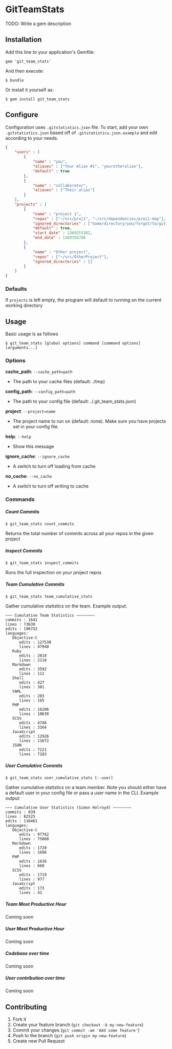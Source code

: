 # GitTeamStats

TODO: Write a gem description

## Installation

Add this line to your application's Gemfile:

    gem 'git_team_stats'

And then execute:

    $ bundle

Or install it yourself as:

    $ gem install git_team_stats


## Configure

Configuration uses ```.gitstatistics.json``` file.  To start, add your own ```.gitstatistics.json``` based off of ```.gitstatistics.json.example``` and edit according to your needs.  

```json
{
    "users" : [
        {
            "name" : "you",
            "aliases" : ["Your Alias #1", "yourotheralias"],
            "default" : true
        },
        {
            "name" : "collaborator",
            "aliases" : ["Their alias"]
        }
    ],
    "projects" : [
        {
            "name" : "project 1",
            "repos" : ["~/src/proj1", "~/src/dependencies/proj1-dep"],
            "ignored_directories" : ["Some/directory/you/forgot/to/gitignore/"],
            "default" : true,
            "start_date" : 1369253382,
            "end_date" : 1369356790
        },
        {
            "name" : "Other project",
            "repos" : ["~/src/OtherProject"],
            "ignored_directories" : []
        }
    ]
}
```

### Defaults

If ```projects``` is left empty, the program will default to running on the current working directory

## Usage

Basic usage is as follows

```
$ git_team_stats [global options] command [command options] [arguments...]
```

### Options

**cache_path**: ```--cache_path=path```
   - The path to your cache files (default: ./tmp)

**config_path**: ```--config_path=path```
   - The path to your config file (default: ./.git_team_stats.json)

**project**: ```--project=name```
   - The project name to run on (default: none).  Make sure you have projects set in your config file.

**help**: ```--help```
   - Show this message

**ignore_cache**: ```--ignore_cache```
   - A switch to turn off loading from cache

**no_cache**: ```--no_cache```
   - A switch to turn off writing to cache

### Commands

##### Count Commits

```
$ git_team_stats count_commits
```

Returns the total number of commits across all your repos in the given project


##### Inspect Commits

```
$ git_team_stats inspect_commits
```

Runs the full inspection on your project repos


##### Team Cumulative Commits

```
$ git_team_stats team_cumulative_stats
```

Gather cumulative statistics on the team.  Example output:

```
~~~ Cumulative Team Statistics ~~~~~~~~
commits : 1641
lines : 73630
edits : 196752
languages: 
   Objective-C
      edits : 127530
      lines : 47940
   Ruby
      edits : 2810
      lines : 2118
   Markdown
      edits : 3592
      lines : 112
   Shell
      edits : 427
      lines : 381
   YAML
      edits : 203
      lines : 165
   PHP
      edits : 16206
      lines : 10630
   SCSS
      edits : 4746
      lines : 3164
   JavaScript
      edits : 12926
      lines : 11672
   JSON
      edits : 7221
      lines : 7183
```


##### User Cumulative Commits

```
$ git_team_stats user_cumulative_stats [--user]
```

Gather cumulative statistics on a team member.  Note you should either have a default user in your config file or pass a user name in the CLI. Example output:

```
~~~ Cumulative User Statistics (Simon Holroyd) ~~~~~~~~
commits : 839
lines : 82525
edits : 110461
languages: 
   Objective-C
      edits : 97762
      lines : 75868
   Markdown
      edits : 1720
      lines : 1696
   PHP
      edits : 1636
      lines : 660
   SCSS
      edits : 1719
      lines : 977
   JavaScript
      edits : 173
      lines : 41
```


##### Team Most Productive Hour

Coming soon

##### User Most Productive Hour

Coming soon

##### Codebase over time

Coming soon

##### User contribution over time

Coming soon


## Contributing

1. Fork it
2. Create your feature branch (`git checkout -b my-new-feature`)
3. Commit your changes (`git commit -am 'Add some feature'`)
4. Push to the branch (`git push origin my-new-feature`)
5. Create new Pull Request

